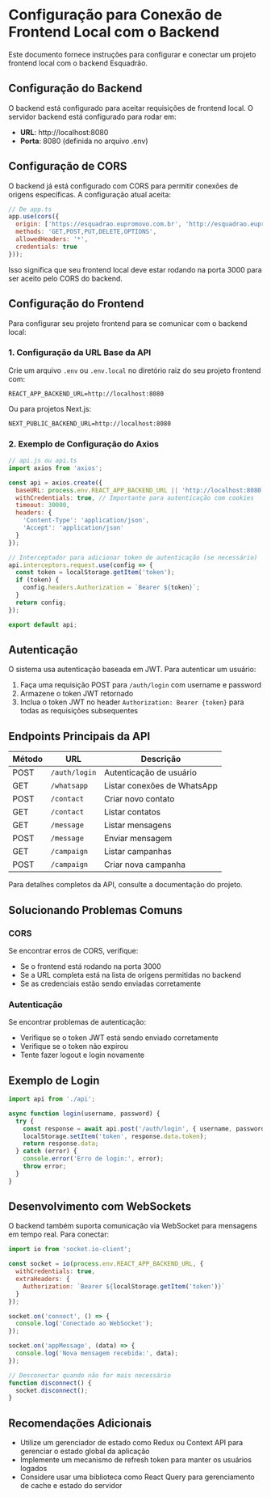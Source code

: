 # Configuração para Conexão de Frontend Local com o Backend

Este documento fornece instruções para configurar e conectar um projeto frontend local com o backend Esquadrão.

## Configuração do Backend

O backend está configurado para aceitar requisições de frontend local. O servidor backend está configurado para rodar em:

- **URL**: http://localhost:8080
- **Porta**: 8080 (definida no arquivo .env)

## Configuração de CORS

O backend já está configurado com CORS para permitir conexões de origens específicas. A configuração atual aceita:

```javascript
// De app.ts
app.use(cors({
  origin: ['https://esquadrao.eupromovo.com.br', 'http://esquadrao.eupromovo.com.br', 'http://localhost:3000'],
  methods: 'GET,POST,PUT,DELETE,OPTIONS',
  allowedHeaders: '*',
  credentials: true
}));
```

Isso significa que seu frontend local deve estar rodando na porta 3000 para ser aceito pelo CORS do backend.

## Configuração do Frontend

Para configurar seu projeto frontend para se comunicar com o backend local:

### 1. Configuração da URL Base da API

Crie um arquivo `.env` ou `.env.local` no diretório raiz do seu projeto frontend com:

```
REACT_APP_BACKEND_URL=http://localhost:8080
```

Ou para projetos Next.js:

```
NEXT_PUBLIC_BACKEND_URL=http://localhost:8080
```

### 2. Exemplo de Configuração do Axios

```javascript
// api.js ou api.ts
import axios from 'axios';

const api = axios.create({
  baseURL: process.env.REACT_APP_BACKEND_URL || 'http://localhost:8080',
  withCredentials: true, // Importante para autenticação com cookies
  timeout: 30000,
  headers: {
    'Content-Type': 'application/json',
    'Accept': 'application/json'
  }
});

// Interceptador para adicionar token de autenticação (se necessário)
api.interceptors.request.use(config => {
  const token = localStorage.getItem('token');
  if (token) {
    config.headers.Authorization = `Bearer ${token}`;
  }
  return config;
});

export default api;
```

## Autenticação

O sistema usa autenticação baseada em JWT. Para autenticar um usuário:

1. Faça uma requisição POST para `/auth/login` com username e password
2. Armazene o token JWT retornado
3. Inclua o token JWT no header `Authorization: Bearer {token}` para todas as requisições subsequentes

## Endpoints Principais da API

| Método | URL | Descrição |
|--------|-----|-----------|
| POST | `/auth/login` | Autenticação de usuário |
| GET | `/whatsapp` | Listar conexões de WhatsApp |
| POST | `/contact` | Criar novo contato |
| GET | `/contact` | Listar contatos |
| GET | `/message` | Listar mensagens |
| POST | `/message` | Enviar mensagem |
| GET | `/campaign` | Listar campanhas |
| POST | `/campaign` | Criar nova campanha |

Para detalhes completos da API, consulte a documentação do projeto.

## Solucionando Problemas Comuns

### CORS

Se encontrar erros de CORS, verifique:
- Se o frontend está rodando na porta 3000
- Se a URL completa está na lista de origens permitidas no backend
- Se as credenciais estão sendo enviadas corretamente

### Autenticação

Se encontrar problemas de autenticação:
- Verifique se o token JWT está sendo enviado corretamente
- Verifique se o token não expirou
- Tente fazer logout e login novamente

## Exemplo de Login

```javascript
import api from './api';

async function login(username, password) {
  try {
    const response = await api.post('/auth/login', { username, password });
    localStorage.setItem('token', response.data.token);
    return response.data;
  } catch (error) {
    console.error('Erro de login:', error);
    throw error;
  }
}
```

## Desenvolvimento com WebSockets

O backend também suporta comunicação via WebSocket para mensagens em tempo real. Para conectar:

```javascript
import io from 'socket.io-client';

const socket = io(process.env.REACT_APP_BACKEND_URL, {
  withCredentials: true,
  extraHeaders: {
    Authorization: `Bearer ${localStorage.getItem('token')}`
  }
});

socket.on('connect', () => {
  console.log('Conectado ao WebSocket');
});

socket.on('appMessage', (data) => {
  console.log('Nova mensagem recebida:', data);
});

// Desconectar quando não for mais necessário
function disconnect() {
  socket.disconnect();
}
```

## Recomendações Adicionais

- Utilize um gerenciador de estado como Redux ou Context API para gerenciar o estado global da aplicação
- Implemente um mecanismo de refresh token para manter os usuários logados
- Considere usar uma biblioteca como React Query para gerenciamento de cache e estado do servidor
